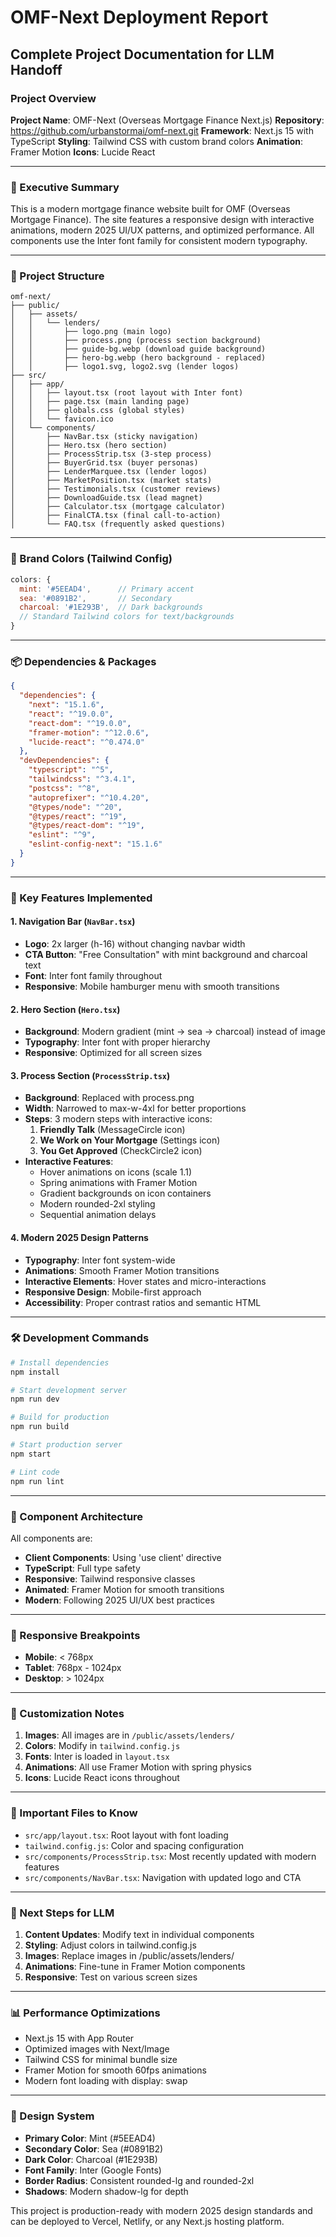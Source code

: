 # OMF-Next Deployment Report
## Complete Project Documentation for LLM Handoff

### Project Overview
**Project Name**: OMF-Next (Overseas Mortgage Finance Next.js)
**Repository**: https://github.com/urbanstormai/omf-next.git
**Framework**: Next.js 15 with TypeScript
**Styling**: Tailwind CSS with custom brand colors
**Animation**: Framer Motion
**Icons**: Lucide React

---

### 🎯 Executive Summary
This is a modern mortgage finance website built for OMF (Overseas Mortgage Finance). The site features a responsive design with interactive animations, modern 2025 UI/UX patterns, and optimized performance. All components use the Inter font family for consistent modern typography.

---

### 📁 Project Structure
```
omf-next/
├── public/
│   ├── assets/
│   │   └── lenders/
│   │       ├── logo.png (main logo)
│   │       ├── process.png (process section background)
│   │       ├── guide-bg.webp (download guide background)
│   │       ├── hero-bg.webp (hero background - replaced)
│   │       ├── logo1.svg, logo2.svg (lender logos)
├── src/
│   ├── app/
│   │   ├── layout.tsx (root layout with Inter font)
│   │   ├── page.tsx (main landing page)
│   │   ├── globals.css (global styles)
│   │   └── favicon.ico
│   └── components/
│       ├── NavBar.tsx (sticky navigation)
│       ├── Hero.tsx (hero section)
│       ├── ProcessStrip.tsx (3-step process)
│       ├── BuyerGrid.tsx (buyer personas)
│       ├── LenderMarquee.tsx (lender logos)
│       ├── MarketPosition.tsx (market stats)
│       ├── Testimonials.tsx (customer reviews)
│       ├── DownloadGuide.tsx (lead magnet)
│       ├── Calculator.tsx (mortgage calculator)
│       ├── FinalCTA.tsx (final call-to-action)
│       └── FAQ.tsx (frequently asked questions)
```

---

### 🎨 Brand Colors (Tailwind Config)
```javascript
colors: {
  mint: '#5EEAD4',      // Primary accent
  sea: '#0891B2',       // Secondary
  charcoal: '#1E293B',  // Dark backgrounds
  // Standard Tailwind colors for text/backgrounds
}
```

---

### 📦 Dependencies & Packages
```json
{
  "dependencies": {
    "next": "15.1.6",
    "react": "^19.0.0",
    "react-dom": "^19.0.0",
    "framer-motion": "^12.0.6",
    "lucide-react": "^0.474.0"
  },
  "devDependencies": {
    "typescript": "^5",
    "tailwindcss": "^3.4.1",
    "postcss": "^8",
    "autoprefixer": "^10.4.20",
    "@types/node": "^20",
    "@types/react": "^19",
    "@types/react-dom": "^19",
    "eslint": "^9",
    "eslint-config-next": "15.1.6"
  }
}
```

---

### 🚀 Key Features Implemented

#### 1. Navigation Bar (`NavBar.tsx`)
- **Logo**: 2x larger (h-16) without changing navbar width
- **CTA Button**: "Free Consultation" with mint background and charcoal text
- **Font**: Inter font family throughout
- **Responsive**: Mobile hamburger menu with smooth transitions

#### 2. Hero Section (`Hero.tsx`)
- **Background**: Modern gradient (mint → sea → charcoal) instead of image
- **Typography**: Inter font with proper hierarchy
- **Responsive**: Optimized for all screen sizes

#### 3. Process Section (`ProcessStrip.tsx`)
- **Background**: Replaced with process.png
- **Width**: Narrowed to max-w-4xl for better proportions
- **Steps**: 3 modern steps with interactive icons:
  1. **Friendly Talk** (MessageCircle icon)
  2. **We Work on Your Mortgage** (Settings icon)  
  3. **You Get Approved** (CheckCircle2 icon)
- **Interactive Features**:
  - Hover animations on icons (scale 1.1)
  - Spring animations with Framer Motion
  - Gradient backgrounds on icon containers
  - Modern rounded-2xl styling
  - Sequential animation delays

#### 4. Modern 2025 Design Patterns
- **Typography**: Inter font system-wide
- **Animations**: Smooth Framer Motion transitions
- **Interactive Elements**: Hover states and micro-interactions
- **Responsive Design**: Mobile-first approach
- **Accessibility**: Proper contrast ratios and semantic HTML

---

### 🛠️ Development Commands
```bash
# Install dependencies
npm install

# Start development server
npm run dev

# Build for production
npm run build

# Start production server
npm start

# Lint code
npm run lint
```

---

### 🎯 Component Architecture
All components are:
- **Client Components**: Using 'use client' directive
- **TypeScript**: Full type safety
- **Responsive**: Tailwind responsive classes
- **Animated**: Framer Motion for smooth transitions
- **Modern**: Following 2025 UI/UX best practices

---

### 📱 Responsive Breakpoints
- **Mobile**: < 768px
- **Tablet**: 768px - 1024px  
- **Desktop**: > 1024px

---

### 🔧 Customization Notes
1. **Images**: All images are in `/public/assets/lenders/`
2. **Colors**: Modify in `tailwind.config.js`
3. **Fonts**: Inter is loaded in `layout.tsx`
4. **Animations**: All use Framer Motion with spring physics
5. **Icons**: Lucide React icons throughout

---

### 🚨 Important Files to Know
- `src/app/layout.tsx`: Root layout with font loading
- `tailwind.config.js`: Color and spacing configuration
- `src/components/ProcessStrip.tsx`: Most recently updated with modern features
- `src/components/NavBar.tsx`: Navigation with updated logo and CTA

---

### 🔄 Next Steps for LLM
1. **Content Updates**: Modify text in individual components
2. **Styling**: Adjust colors in tailwind.config.js
3. **Images**: Replace images in /public/assets/lenders/
4. **Animations**: Fine-tune in Framer Motion components
5. **Responsive**: Test on various screen sizes

---

### 📊 Performance Optimizations
- Next.js 15 with App Router
- Optimized images with Next/Image
- Tailwind CSS for minimal bundle size
- Framer Motion for smooth 60fps animations
- Modern font loading with display: swap

---

### 🎨 Design System
- **Primary Color**: Mint (#5EEAD4)
- **Secondary Color**: Sea (#0891B2)
- **Dark Color**: Charcoal (#1E293B)
- **Font Family**: Inter (Google Fonts)
- **Border Radius**: Consistent rounded-lg and rounded-2xl
- **Shadows**: Modern shadow-lg for depth

This project is production-ready with modern 2025 design standards and can be deployed to Vercel, Netlify, or any Next.js hosting platform.
